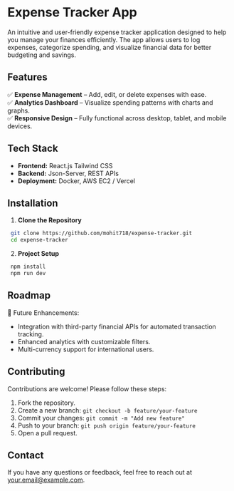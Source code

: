 # Expense Tracker App

An intuitive and user-friendly expense tracker application designed to help you manage your finances efficiently. The app allows users to log expenses, categorize spending, and visualize financial data for better budgeting and savings.

## Features

✅ **Expense Management** – Add, edit, or delete expenses with ease.  
✅ **Analytics Dashboard** – Visualize spending patterns with charts and graphs.  
✅ **Responsive Design** – Fully functional across desktop, tablet, and mobile devices.  

## Tech Stack

- **Frontend:** React.js Tailwind CSS  
- **Backend:** Json-Server, REST APIs  
- **Deployment:** Docker, AWS EC2 / Vercel  

## Installation

1. **Clone the Repository**
```bash
 git clone https://github.com/mohit718/expense-tracker.git
 cd expense-tracker
```
2. **Project Setup**
```bash
 npm install
 npm run dev
```

## Roadmap

🚀 Future Enhancements:
- Integration with third-party financial APIs for automated transaction tracking.  
- Enhanced analytics with customizable filters.  
- Multi-currency support for international users.  

## Contributing

Contributions are welcome! Please follow these steps:
1. Fork the repository.
2. Create a new branch: `git checkout -b feature/your-feature`
3. Commit your changes: `git commit -m "Add new feature"`
4. Push to your branch: `git push origin feature/your-feature`
5. Open a pull request.

## Contact

If you have any questions or feedback, feel free to reach out at [your.email@example.com](mailto:your.email@example.com).
